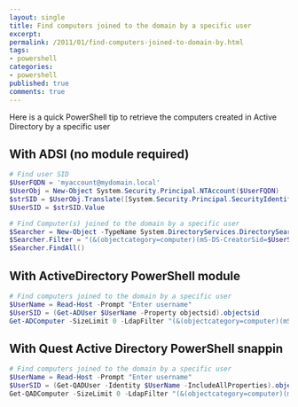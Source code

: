 ```yaml
---
layout: single
title: Find computers joined to the domain by a specific user
excerpt:
permalink: /2011/01/find-computers-joined-to-domain-by.html
tags:
- powershell
categories:
- powershell
published: true
comments: true
---
```


Here is a quick PowerShell tip to retrieve the computers created in Active Directory by a specific user

## With ADSI (no module required)

```powershell
# Find user SID
$UserFQDN = 'myaccount@mydomain.local'
$UserObj = New-Object System.Security.Principal.NTAccount($UserFQDN)
$strSID = $UserObj.Translate([System.Security.Principal.SecurityIdentifier])
$UserSID = $strSID.Value

# Find Computer(s) joined to the domain by a specific user
$Searcher = New-Object -TypeName System.DirectoryServices.DirectorySearcher
$Searcher.Filter = "(&(objectcategory=computer)(mS-DS-CreatorSid=$UserSID)"
$Searcher.FindAll()
```

## With ActiveDirectory PowerShell module

```powershell
# Find computers joined to the domain by a specific user
$UserName = Read-Host -Prompt "Enter username"
$UserSID = (Get-ADUser $UserName -Property objectsid).objectsid
Get-ADComputer -SizeLimit 0 -LdapFilter "(&(objectcategory=computer)(mS-DS-CreatorSid=$UserSID)"
```

## With Quest Active Directory PowerShell snappin

```powershell
# Find computers joined to the domain by a specific user
$UserName = Read-Host -Prompt "Enter username"
$UserSID = (Get-QADUser -Identity $UserName -IncludeAllProperties).objectsid
Get-QADComputer -SizeLimit 0 -LdapFilter "(&(objectcategory=computer)(mS-DS-CreatorSid=$UserSID)"
```